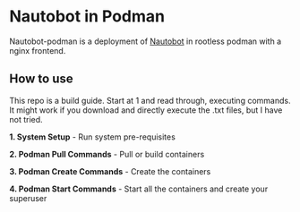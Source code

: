 # Nautobot in Podman

Nautobot-podman is a deployment of [Nautobot](https://github.com/nautobot/nautobot) in rootless podman with a nginx frontend.

## How to use

This repo is a build guide. Start at 1 and read through, executing commands. It might work if you download and directly execute the .txt files, but I have not tried.

**1. System Setup** - Run system pre-requisites

**2. Podman Pull Commands** - Pull or build containers

**3. Podman Create Commands** - Create the containers

**4. Podman Start Commands** - Start all the containers and create your superuser
